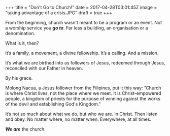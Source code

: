 +++
title = "Don't Go to Church!"
date = 2017-04-28T03:01:45Z
image = "taking advantage of a crisis.JPG"
draft = true
+++

From the beginning, church wasn't meant to be a program or an event. Not a worship service you ***go to***. Far less a building, an organisation or a denomination. 

What is it, then?

It’s a family, a movement, a divine fellowship. It’s a calling.  And a mission. 

It’s what we are birthed into as followers of Jesus, redeemed through Jesus, reconciled with our Father in heaven. 

By his grace.

Molong Nacua, a Jesus follower from the Filipines, put it this way:
”Church is where Christ lives, not the place where we meet. It is Christ-empowered people, a kingdom of priests for the purpose of winning against the works of the devil and establishing God's Kingdom."

It’s not so much about what we do, but who we are. In Christ. Then listen and obey. No matter where, no matter when. Everywhere, at all times.

***We are*** the church.

